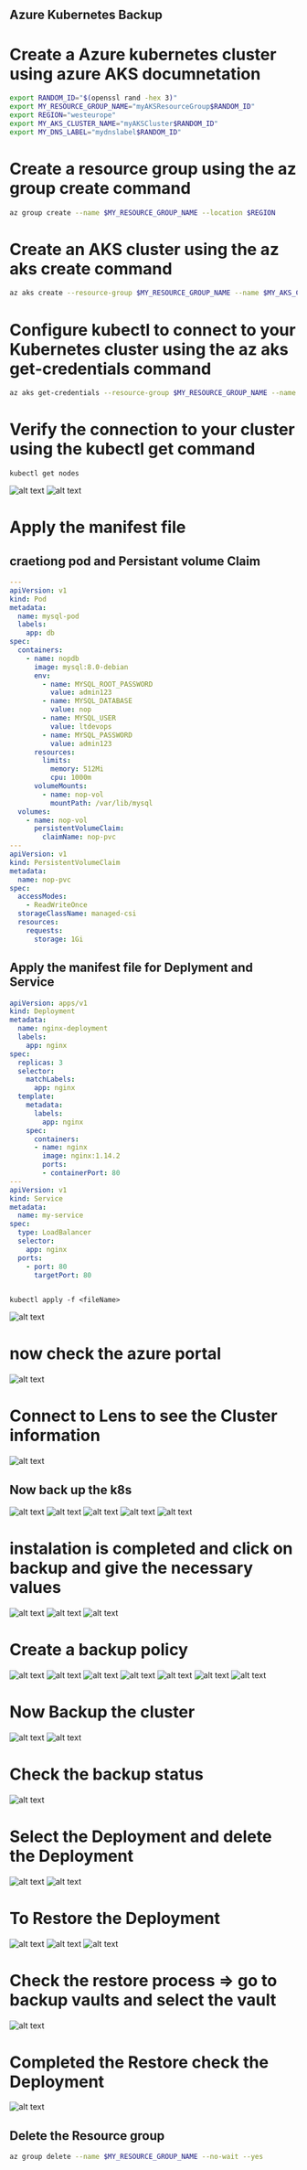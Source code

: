 Azure Kubernetes Backup
----------------------------

# Create a Azure kubernetes cluster using azure AKS documnetation 
 
```bash
export RANDOM_ID="$(openssl rand -hex 3)"
export MY_RESOURCE_GROUP_NAME="myAKSResourceGroup$RANDOM_ID"
export REGION="westeurope"
export MY_AKS_CLUSTER_NAME="myAKSCluster$RANDOM_ID"
export MY_DNS_LABEL="mydnslabel$RANDOM_ID"
```
# Create a resource group using the az group create command
```bash
az group create --name $MY_RESOURCE_GROUP_NAME --location $REGION
```
# Create an AKS cluster using the az aks create command

```bash
az aks create --resource-group $MY_RESOURCE_GROUP_NAME --name $MY_AKS_CLUSTER_NAME --node-count 1 --generate-ssh-keys
```
# Configure kubectl to connect to your Kubernetes cluster using the az aks get-credentials command
```bash
az aks get-credentials --resource-group $MY_RESOURCE_GROUP_NAME --name $MY_AKS_CLUSTER_NAME
```
# Verify the connection to your cluster using the kubectl get command
```
kubectl get nodes
```
![alt text](images/backup1.png)
![alt text](images/backup2.png)
# Apply the manifest file 
##  craetiong pod and Persistant volume Claim
```yaml
---
apiVersion: v1
kind: Pod
metadata:
  name: mysql-pod
  labels:
    app: db
spec:
  containers:
    - name: nopdb
      image: mysql:8.0-debian
      env:
        - name: MYSQL_ROOT_PASSWORD
          value: admin123
        - name: MYSQL_DATABASE
          value: nop
        - name: MYSQL_USER
          value: ltdevops
        - name: MYSQL_PASSWORD
          value: admin123
      resources:
        limits:
          memory: 512Mi
          cpu: 1000m
      volumeMounts:
        - name: nop-vol
          mountPath: /var/lib/mysql
  volumes:
    - name: nop-vol
      persistentVolumeClaim: 
        claimName: nop-pvc
--- 
apiVersion: v1
kind: PersistentVolumeClaim
metadata:
  name: nop-pvc
spec:
  accessModes:
    - ReadWriteOnce
  storageClassName: managed-csi
  resources:
    requests:
      storage: 1Gi
```
## Apply the manifest file for Deplyment and Service 
```yaml
apiVersion: apps/v1
kind: Deployment
metadata:
  name: nginx-deployment
  labels:
    app: nginx
spec:
  replicas: 3
  selector:
    matchLabels:
      app: nginx
  template:
    metadata:
      labels:
        app: nginx
    spec:
      containers:
      - name: nginx
        image: nginx:1.14.2
        ports:
        - containerPort: 80
--- 
apiVersion: v1
kind: Service
metadata:
  name: my-service
spec:
  type: LoadBalancer
  selector:
    app: nginx
  ports:
    - port: 80
      targetPort: 80
      
```
```
kubectl apply -f <fileName>
```

![alt text](images/backup3.png)
# now check the azure portal
![alt text](images/backup4.png)
# Connect to Lens to see the Cluster information
![alt text](images/backup5.png)
## Now back up the k8s 
![alt text](images/backup6.png)
![alt text](images/backup7.png)
![alt text](images/backup8.png)
![alt text](images/backup9.png)
![alt text](images/backup10.png)
# instalation  is completed and click on backup and give the necessary values
![alt text](images/backup11.png)
![alt text](images/backup12.png)
![alt text](images/backup13.png)
# Create a backup policy
![alt text](images/backup14.png)
![alt text](images/backup15.png)
![alt text](images/backup16.png)
![alt text](images/backup17.png)
![alt text](images/backup18.png)
![alt text](images/backup19.png)
![alt text](images/backup20.png)
# Now Backup the cluster 
![alt text](images/backup22.png)
![alt text](images/backup21.png)
#  Check the backup status
![alt text](images/backup23.png)
# Select the Deployment and delete the Deployment 
![alt text](images/backup24.png)
![alt text](images/backup25.png)
# To Restore the Deployment 
![alt text](images/backup26.png)
![alt text](images/backup27.png)
![alt text](images/backup28.png)
# Check the restore process => go to backup vaults and select the vault 
![alt text](images/backup29.png)
# Completed the Restore check the Deployment 
![alt text](images/backup30.png)

## Delete the Resource group 

```bash
az group delete --name $MY_RESOURCE_GROUP_NAME --no-wait --yes 
```
